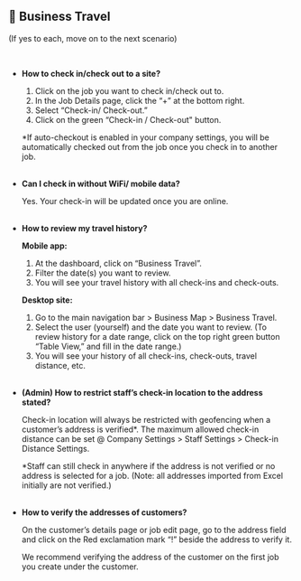 
## 🔑 Business Travel
<aside>
(If yes to each, move on to the next scenario)
    
<br> <!-- Adding one line space -->

- **How to check in/check out to a site?**<br>

  1. Click on the job you want to check in/check out to.<br>
  2. In the Job Details page, click the “+” at the bottom right.<br>
  3. Select “Check-in/ Check-out.”<br>
  4. Click on the green “Check-in / Check-out" button.<br>

  *If auto-checkout is enabled in your company settings, you will be automatically checked out from the job once you check in to another job.<br><br>
  
- **Can I check in without WiFi/ mobile data?**<br>

  Yes. Your check-in will be updated once you are online.<br><br>

- **How to review my travel history?**<br>

  **Mobile app:**<br>
  1. At the dashboard, click on “Business Travel”.<br>
  2. Filter the date(s) you want to review.<br>
  3. You will see your travel history with all check-ins and check-outs.<br>

  **Desktop site:**<br>
  1. Go to the main navigation bar > Business Map > Business Travel.<br>
  2. Select the user (yourself) and the date you want to review. (To review history for a date range, click on the top right green button “Table View,” and fill in the date range.)<br>
  3. You will see your history of all check-ins, check-outs, travel distance, etc.<br><br>

- **(Admin) How to restrict staff’s check-in location to the address stated?**<br>

  Check-in location will always be restricted with geofencing when a customer’s address is verified*. The maximum allowed check-in distance can be set @ Company Settings > Staff Settings > Check-in Distance Settings.<br>
  
  *Staff can still check in anywhere if the address is not verified or no address is selected for a job. (Note: all addresses imported from Excel initially are not verified.)<br><br>

- **How to verify the addresses of customers?**<br>

  On the customer’s details page or job edit page, go to the address field and click on the Red exclamation mark “!”  beside the address to verify it.<br>
  
  We recommend verifying the address of the customer on the first job you create under the customer.<br><br>

</aside>
